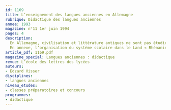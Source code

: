 ```yaml
---
id: 1169
title: L’enseignement des langues anciennes en Allemagne
rubrique: Didactique des langues anciennes
annee: 1993
magazine: n°11 1er juin 1994
pages: 4
description: 
  En Allemagne, civilisation et littérature antiques ne sont pas étudiées systématiquement en dehors des textes traduits…
  En annexe, l’organisation du système scolaire dans le Land « Rhénanie-Palatinat ».
article_pdf: 1169.pdf
magazine_special: Langues anciennes : didactique
revue: L’école des lettres des lycées
auteurs:
- Edzard Visser
disciplines:
- langues anciennes
niveau_etudes:
- classes préparatoires et concours
programmes:
- didactique
---
```

